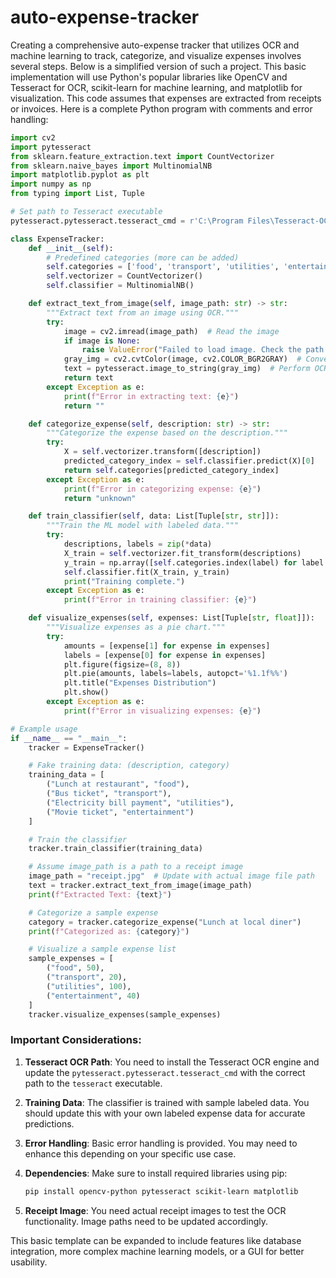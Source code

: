 # auto-expense-tracker

Creating a comprehensive auto-expense tracker that utilizes OCR and machine learning to track, categorize, and visualize expenses involves several steps. Below is a simplified version of such a project. This basic implementation will use Python's popular libraries like OpenCV and Tesseract for OCR, scikit-learn for machine learning, and matplotlib for visualization. This code assumes that expenses are extracted from receipts or invoices. Here is a complete Python program with comments and error handling:

```python
import cv2
import pytesseract
from sklearn.feature_extraction.text import CountVectorizer
from sklearn.naive_bayes import MultinomialNB
import matplotlib.pyplot as plt
import numpy as np
from typing import List, Tuple

# Set path to Tesseract executable
pytesseract.pytesseract.tesseract_cmd = r'C:\Program Files\Tesseract-OCR\tesseract.exe'  # Update this path as needed

class ExpenseTracker:
    def __init__(self):
        # Predefined categories (more can be added)
        self.categories = ['food', 'transport', 'utilities', 'entertainment', 'others']
        self.vectorizer = CountVectorizer()
        self.classifier = MultinomialNB()

    def extract_text_from_image(self, image_path: str) -> str:
        """Extract text from an image using OCR."""
        try:
            image = cv2.imread(image_path)  # Read the image
            if image is None:
                raise ValueError("Failed to load image. Check the path or file format.")
            gray_img = cv2.cvtColor(image, cv2.COLOR_BGR2GRAY)  # Convert to grayscale
            text = pytesseract.image_to_string(gray_img)  # Perform OCR
            return text
        except Exception as e:
            print(f"Error in extracting text: {e}")
            return ""

    def categorize_expense(self, description: str) -> str:
        """Categorize the expense based on the description."""
        try:
            X = self.vectorizer.transform([description])
            predicted_category_index = self.classifier.predict(X)[0]
            return self.categories[predicted_category_index]
        except Exception as e:
            print(f"Error in categorizing expense: {e}")
            return "unknown"

    def train_classifier(self, data: List[Tuple[str, str]]):
        """Train the ML model with labeled data."""
        try:
            descriptions, labels = zip(*data)
            X_train = self.vectorizer.fit_transform(descriptions)
            y_train = np.array([self.categories.index(label) for label in labels])
            self.classifier.fit(X_train, y_train)
            print("Training complete.")
        except Exception as e:
            print(f"Error in training classifier: {e}")

    def visualize_expenses(self, expenses: List[Tuple[str, float]]):
        """Visualize expenses as a pie chart."""
        try:
            amounts = [expense[1] for expense in expenses]
            labels = [expense[0] for expense in expenses]
            plt.figure(figsize=(8, 8))
            plt.pie(amounts, labels=labels, autopct='%1.1f%%')
            plt.title("Expenses Distribution")
            plt.show()
        except Exception as e:
            print(f"Error in visualizing expenses: {e}")

# Example usage
if __name__ == "__main__":
    tracker = ExpenseTracker()

    # Fake training data: (description, category)
    training_data = [
        ("Lunch at restaurant", "food"),
        ("Bus ticket", "transport"),
        ("Electricity bill payment", "utilities"),
        ("Movie ticket", "entertainment")
    ]

    # Train the classifier
    tracker.train_classifier(training_data)

    # Assume image_path is a path to a receipt image
    image_path = "receipt.jpg"  # Update with actual image file path
    text = tracker.extract_text_from_image(image_path)
    print(f"Extracted Text: {text}")

    # Categorize a sample expense
    category = tracker.categorize_expense("Lunch at local diner")
    print(f"Categorized as: {category}")

    # Visualize a sample expense list
    sample_expenses = [
        ("food", 50),
        ("transport", 20),
        ("utilities", 100),
        ("entertainment", 40)
    ]
    tracker.visualize_expenses(sample_expenses)
```

### Important Considerations:
1. **Tesseract OCR Path**: You need to install the Tesseract OCR engine and update the `pytesseract.pytesseract.tesseract_cmd` with the correct path to the `tesseract` executable.

2. **Training Data**: The classifier is trained with sample labeled data. You should update this with your own labeled expense data for accurate predictions.

3. **Error Handling**: Basic error handling is provided. You may need to enhance this depending on your specific use case.

4. **Dependencies**: Make sure to install required libraries using pip:
   ```bash
   pip install opencv-python pytesseract scikit-learn matplotlib
   ```

5. **Receipt Image**: You need actual receipt images to test the OCR functionality. Image paths need to be updated accordingly.

This basic template can be expanded to include features like database integration, more complex machine learning models, or a GUI for better usability.